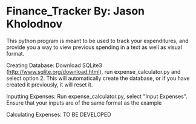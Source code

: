 Finance_Tracker
By: Jason Kholodnov
=========================

This python program is meant to be used to track your expenditures, and provide you a way to view previous spending in a text as well as visual format.

Creating Database: Download SQLite3 (http://www.sqlite.org/download.html), run expense_calculator.py and select option 2. This will automatically create the database, or if you have created it previously, it will reset it.

Inputting Expenses: Run expense_calculator.py, select "Input Expenses". Ensure that your inputs are of the same format as the example

Calculating Expenses: TO BE DEVELOPED

